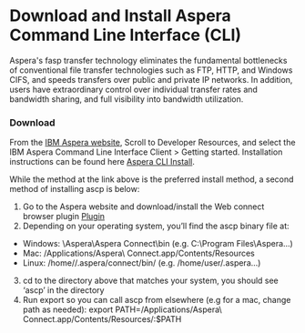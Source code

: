 # Download and Install Aspera Command Line Interface (CLI)

Aspera's fasp transfer technology eliminates the fundamental bottlenecks of conventional file transfer
technologies such as FTP, HTTP, and Windows CIFS, and speeds transfers over public and private IP networks.
In addition, users have extraordinary control over individual transfer rates and bandwidth sharing, and full
visibility into bandwidth utilization.

### Download
From the [IBM Aspera website](https://www.ibm.com/products/aspera/downloads),
Scroll to Developer Resources, and select the IBM Aspera Command Line Interface Client > Getting started. Installation instructions can be found here [Aspera CLI Install](https://github.com/IBM/aspera-cli#installation). 


While the method at the link above is the preferred install method, a second method of installing ascp is below:

1. Go to the Aspera website and download/install the Web connect browser plugin [Plugin](https://www.ibm.com/aspera/connect/)
2. Depending on your operating system, you’ll find the ascp binary file at:
* Windows: <INSTALLDIR>\Aspera\Aspera Connect\bin (e.g. C:\Program Files\Aspera...)
* Mac: /Applications/Aspera\ Connect.app/Contents/Resources
* Linux: /home/<USERNAME>/.aspera/connect/bin/ (e.g. /home/user/.aspera...)
3. cd to the directory above that matches your system, you should see ‘ascp’ in the directory
4. Run  export so you can call ascp from elsewhere (e.g for a mac, change path as needed):
export PATH=/Applications/Aspera\ Connect.app/Contents/Resources/:$PATH 

